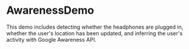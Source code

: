 # AwarenessDemo
This demo includes detecting whether the headphones are plugged in, whether the user's location has been updated, and inferring the user's activity with Google Awareness API. 
